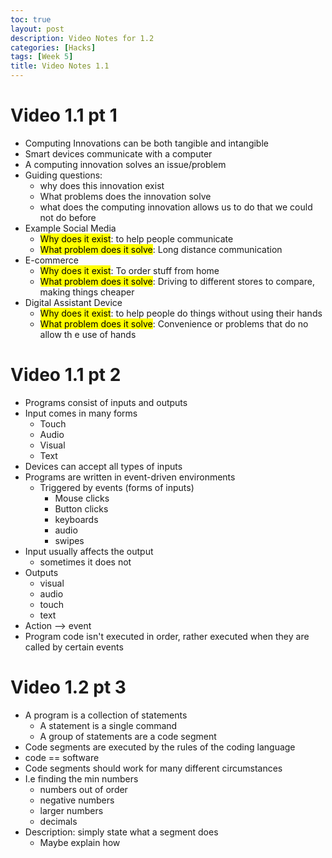 ```yaml
---
toc: true
layout: post
description: Video Notes for 1.2
categories: [Hacks]
tags: [Week 5]
title: Video Notes 1.1
---
```


# Video 1.1 pt 1
- Computing Innovations can be both tangible and intangible
- Smart devices communicate with a computer
- A computing innovation solves an issue/problem
- Guiding questions:
    - why does this innovation exist
    - What problems does the innovation solve
    - what does the computing innovation allows us to do that we could not do before
- Example Social Media
    - <mark>Why does it exist</mark>: to help people communicate
    - <mark>What problem does it solve</mark>: Long distance communication
- E-commerce
    - <mark>Why does it exist</mark>: To order stuff from home
    - <mark>What problem does it solve</mark>: Driving to different stores to compare, making things cheaper
- Digital Assistant Device
    - <mark>Why does it exist</mark>: to help people do things without using their hands
    - <mark>What problem does it solve</mark>: Convenience or problems that do no allow th e use of hands

# Video 1.1 pt 2
- Programs consist of inputs and outputs
- Input comes in many forms
    - Touch
    - Audio
    - Visual
    - Text
- Devices can accept all types of inputs
- Programs are written in event-driven environments
    - Triggered by events (forms of inputs)
        - Mouse clicks
        - Button clicks
        - keyboards
        - audio
        - swipes
- Input usually affects the output
    - sometimes it does not
- Outputs
    - visual
    - audio
    - touch
    - text
- Action --> event
- Program code isn't executed in order, rather executed when they are called by certain events

# Video 1.2 pt 3
- A program is a collection of statements
    - A statement is a single command
    - A group of statements are a code segment
- Code segments are executed by the rules of the coding language
- code == software
- Code segments should work for many different circumstances
- I.e finding the min numbers
    - numbers out of order
    - negative numbers
    - larger numbers
    - decimals
- Description: simply state what a segment does
    - Maybe explain how
